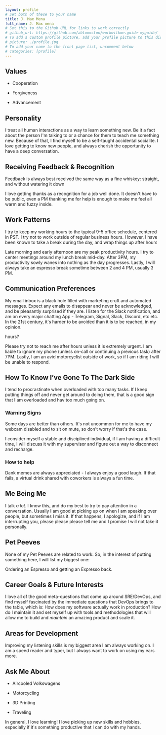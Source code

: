 ```yaml
---
layout: profile
# Set both of these to your name
title: J. Max Mena 
full_name: J. Max mena
# Set this to the Github URL for links to work correctly
# github_url: https://github.com/abloomston/workwithme.guide-myguide/
# To add a custom profile picture, add your profile picture to this directory, update, and uncomment the relative link below.
# picture: ./profile.jpg
# To add your name to the front page list, uncomment below
# categories: [profile]
---
```


## Values

* Cooperation

* Forgiveness

* Advancement

## Personality

I treat all human interactions as a way to learn something new. Be it a fact about the person I'm talking to or a chance for them to teach me
something new. Because of that, I find myself to be a self-taught accidental socialite. I love getting to know new people, and always cherish
the opportunity to have a deep conversation.

## Receiving Feedback & Recognition

Feedback is always best received the same way as a fine whiskey: straight, and without watering it down

I love getting thanks as a recognition for a job well done. It doesn't have to be public, even a PM thanking me for help is enough to make me
feel all warm and fuzzy inside.

## Work Patterns

I try to keep my working hours to the typical 9-5 office schedule, centered in PST. I try not to
work outside of regular business hours. However, I have been known to take a break during the day,
and wrap things up after hours

Late morning and early afternoon are my peak productivity hours. I try to center meetings around my
lunch break mid-day. After 3PM, my productivity sowly wanes into nothing as the day progresses. Lastly,
I will always take an espresso break sometime between 2 and 4 PM, usually 3 PM.

## Communication Preferences

My email inbox is a black hole filled with marketing cruft and automated messages. Expect any emails to disappear
and never be acknowledged, and be pleasantly surprised if they are. I listen for the Slack notification, and
am on every major chatting App - Telegram, Signal, Slack, Discord, etc etc. In the 21st century, it's harder
to be avoided than it is to be reached, in my opinion.

hours? 

Please try not to reach me after hours unless it is extremely urgent. I am liable to ignore my phone (unless on-call or continuing
a previous task) after 7PM. Lastly, I am an avid motorcyclist outside of work, so if I am riding I will be unable to respond.

## How To Know I’ve Gone To The Dark Side

I tend to procrastinate when overloaded with too many tasks. If I keep putting things off and never get around to doing them,
that is a good sign that I am overloaded and hav too much going on.

### Warning Signs

Some days are better than others. It's not uncommon for me to have my webcam disabled and to sit on mute, so don't worry if that's the case.

I consider myself a stable and disciplined individual, if I am having a difficult time, I will discuss it with my supervisor and figure out
a way to disconnect and recharge.

### How to help

Dank memes are always appreciated - I always enjoy a good laugh. If that fails, a virtual drink shared with coworkers is always a fun time.


## Me Being Me

I talk *a lot*. I know this, and do my best to try to pay attention in a conversation. Usually I am good at picking up on when I am speaking 
over people, but sometimes I miss it. If that happens, I apologize, and if I am interrupting you, please please please tell me and I promise
I will not take it personally.


## Pet Peeves

None of my Pet Peeves are related to work. So, in the interest of putting something here, I will list my biggest one:

Ordering an Espresso and getting an Expresso back.

## Career Goals & Future Interests

I love all of the good meta-questions that come up around SRE/DevOps, and find myself fascinated by the immediate questions that DevOps brings
to the table, which is: How does my software actually work in production? How do I maintain it and set myself up with tools and methodologies that
will allow me to build and _maintain_ an amazing product and scale it.

## Areas for Development

Improving my listening skills is my biggest area I am always working on. I am a speed reader and typer, but I always want to work on using my ears more.


## Ask Me About


* Aircooled Volkswagens

* Motorcycling

* 3D Printing

* Traveling

In general, I love learning! I love picking up new skills and hobbies, especially if it's something productive that I can do with my hands.
